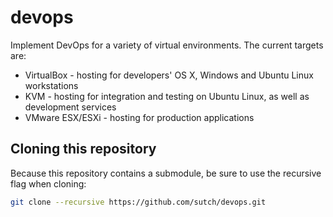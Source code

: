 devops
======

Implement DevOps for a variety of virtual environments. The current targets are:
* VirtualBox - hosting for developers' OS X, Windows and Ubuntu Linux workstations
* KVM - hosting for integration and testing on Ubuntu Linux, as well as development services
* VMware ESX/ESXi - hosting for production applications

## Cloning this repository

Because this repository contains a submodule, be sure to use the recursive flag when cloning:
```bash
git clone --recursive https://github.com/sutch/devops.git
```
